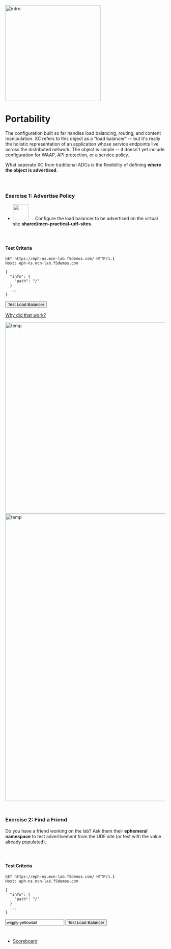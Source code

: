 <div href="/" class="d-flex align-items-center pb-3 mb-3 link-dark text-decoration-none">
    <img src="/static/portable.png" width="300px" height="auto" alt="intro">
</div>

# **Portability**

<div href="/" class="d-flex align-items-center pb-3 mb-3 link-dark text-decoration-none border-bottom"></div>


The configuration built so far handles load balancing, routing, and content manipulation.
XC refers to this object as a "load balancer" -- but it's really the holistic representation of an application whose service endpoints live across the distributed network.
The object is simple -- it doesn't yet include configuration for WAAP, API protection, or a service policy.

What seperate XC from traditional ADCs is the flexibility of defining <strong>where the object is advertised</strong>.

<div style="height:25px"></div>

### **Exercise 1: Advertise Policy**

<ul class="list-group">
  <li class="list-group-item">
  <img src="/static/lb-icon.png" width="auto" height="50px"> &nbsp; &nbsp;
  Configure the load balancer to be advertised on the virtual site <strong>shared/mcn-practical-udf-sites</strong>. 
  </li>
</ul>

<div style="height:25px"></div>

#### **Test Criteria**

```http
GET https://eph-ns.mcn-lab.f5demos.com/ HTTP/1.1
Host: eph-ns.mcn-lab.f5demos.com

{
  "info": {
    "path": "/"
  }
  ...
}
```

<div class="left-aligned-button-container">
    <button id="requestBtn1" class="btn btn-primary">Test Load Balancer</button>
</div>
<div id="result1" class="mt-3"></div>
<script>
document.getElementById('requestBtn1').addEventListener('click', () => {
    makeHttpRequest('requestBtn1', '/_port1', 'result1');
});
</script>


<div id="hints">
<p>
  <a class="btn btn-primary" data-bs-toggle="collapse" href="#multiCollapseExample1" role="button" aria-expanded="false" aria-controls="multiCollapseExample1">Why did that work?</a>
</p>
<div class="row">
      <div class="collapse multi-collapse" id="multiCollapseExample1" data-bs-parent="#hints">
      <img src="/static/vsite2.png" width="600px" height="auto" alt="temp">
      <img src="/static/vsite.png" width="900px" height="auto" alt="temp">
    </div>
</div>
</div>

<div style="height:25px"></div>

### **Exercise 2: Find a Friend**

Do you have a friend working on the lab?
Ask them their <strong>ephemeral namespace</strong> to test advertisement from the UDF site (or test with the value already populated).


<div style="height:25px"></div>

#### **Test Criteria**

```http
GET https://eph-ns.mcn-lab.f5demos.com/ HTTP/1.1
Host: eph-ns.mcn-lab.f5demos.com

{
  "info": {
    "path": "/"
  }
  ...
}
```

<div class="container mt-4">
    <div class="row">
        <div class="col-md-6">
            <div class="input-group mb-3">
                <input type="text" id="inputText2" class="form-control"
                  placeholder="Enter your string here" aria-label="User input" value="wiggly-yellowtail">
                <button id="requestBtn2" class="btn btn-primary" type="button">Test Load Balancer</button>
            </div>
        </div>
    </div>
    <div id="result2" class="mt-3"></div>
</div>
<script>
document.getElementById('requestBtn2').addEventListener('click', () => {
    makePostRequest('requestBtn2', '/_port2', 'result2', 'inputText2');
});
</script>

<div  style="height:25px" class="d-flex align-items-center pb-3 mb-3 link-dark text-decoration-none border-bottom"></div>

<nav aria-label="labapp nav">
    <ul class="pagination justify-content-end">
      <li class="page-item">
        <a class="page-link" href="/score">Scoreboard <i class="bi bi-sign-stop-fill"></i></a>
      </li>
    </ul>
  </nav>